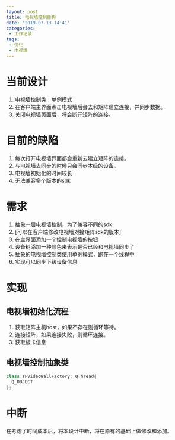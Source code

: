 ```yaml
---
layout: post
title: 电视墙控制重构
date: '2019-07-13 14:41'
categories: 
 - 工作记录
tags:
 - 优化
 - 电视墙
---
```


# 当前设计

1. 电视墙控制类：单例模式
2. 在客户端主界面点击电视墙后会去和矩阵建立连接，并同步数据。
3. 关闭电视墙页面后，将会断开矩阵的连接。

# 目前的缺陷

1. 每次打开电视墙界面都会重新去建立矩阵的连接。
2. 与电视墙去同步的时候只会同步本级的设备。
3. 电视墙初始化的时间较长
4. 无法兼容多个版本的sdk

# 需求

1. 抽象一层电视墙控制，为了兼容不同的sdk
2. [可以在客户端修改电视墙对接矩阵sdk的版本]
3. 在主界面添加一个控制电视墙的按钮
4. 设备树添加一种颜色来表示是否已经和电视墙同步了
5. 抽象的电视墙控制类使用单例模式，跑在一个线程中
6. 实现可以同步下级设备信息

# 实现

## 电视墙初始化流程

1. 获取矩阵主机host，如果不存在则循环等待。
2. 连接矩阵，如果连接失败，则循环连接。
3. 获取板卡信息

## 电视墙控制抽象类

```cpp
class TFVideoWallFactory: QThread{
  Q_OBJECT
};
```

# 中断

在考虑了时间成本后，将本设计中断，将在原有的基础上做修改和添加。